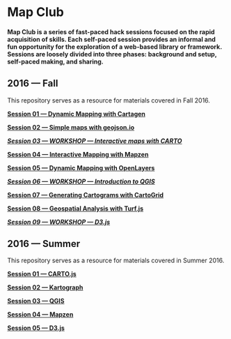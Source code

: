 # Map Club

#### Map Club is a series of fast-paced hack sessions focused on the rapid acquisition of skills. Each self-paced session provides an informal and fun opportunity for the exploration of a web-based library or framework. Sessions are loosely divided into three phases: background and setup, self-paced making, and sharing.

## 2016 &mdash; Fall

This repository serves as a resource for materials covered in Fall 2016.

**[Session 01 &mdash; Dynamic Mapping with Cartagen](https://github.com/emilyfuhrman/map-club/blob/master/2016_Fall/Session_01)**

**[Session 02 &mdash; Simple maps with geojson.io](https://github.com/emilyfuhrman/map-club/blob/master/2016_Fall/Session_02)**

_**[Session 03 &mdash; WORKSHOP &mdash; Interactive maps with CARTO](https://github.com/emilyfuhrman/map-club/blob/master/2016_Fall/Session_03)**_

**[Session 04 &mdash; Interactive Mapping with Mapzen](https://github.com/emilyfuhrman/map-club/blob/master/2016_Fall/Session_04)**

**[Session 05 &mdash; Dynamic Mapping with OpenLayers](https://github.com/emilyfuhrman/map-club/blob/master/2016_Fall/Session_05)**

_**[Session 06 &mdash; WORKSHOP &mdash; Introduction to QGIS](https://github.com/emilyfuhrman/map-club/blob/master/2016_Fall/Session_06)**_

**[Session 07 &mdash; Generating Cartograms with CartoGrid](https://github.com/emilyfuhrman/map-club/blob/master/2016_Fall/Session_07)**

**[Session 08 &mdash; Geospatial Analysis with Turf.js](https://github.com/emilyfuhrman/map-club/blob/master/2016_Fall/Session_08)**

_**[Session 09 &mdash; WORKSHOP &mdash; D3.js](https://github.com/emilyfuhrman/map-club/blob/master/2016_Fall/Session_09)**_

## 2016 &mdash; Summer

This repository serves as a resource for materials covered in Summer 2016.

**[Session 01 &mdash; CARTO.js](https://github.com/emilyfuhrman/map-club/blob/master/2016_Fall/Session_01)**

**[Session 02 &mdash; Kartograph](https://github.com/emilyfuhrman/map-club/blob/master/2016_Fall/Session_02)**

**[Session 03 &mdash; QGIS](https://github.com/emilyfuhrman/map-club/blob/master/2016_Fall/Session_03)**

**[Session 04 &mdash; Mapzen](https://github.com/emilyfuhrman/map-club/blob/master/2016_Fall/Session_04)**

**[Session 05 &mdash; D3.js](https://github.com/emilyfuhrman/map-club/blob/master/2016_Fall/Session_05)**